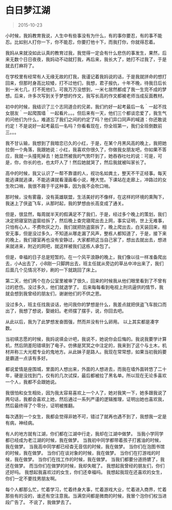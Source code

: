 # 白日梦江湖

> 2015-10-23

小时候，我妈教育我说，人生中有些事没有为什么，有的事你要忍，有的事不能忍。比如别人打你一下，你不能忍，你要打他十下，而我打你，你就得忍着。

我妈从来就没如此认真的教育过我，我觉得一定会有什么悲伤的事发生，果然，后来无数个日日夜夜，我妈动不动就打我，再后来，我长大了，她打不过我了，于是就去打麻将了。

在学校里有经常有人无缘无故的打我，我谨记着我妈说的话，于是我就拼命的想打回来，但那时身高比较矮，打不过他们，我想，君子报仇，十年不晚，待我日后长到一米七几，打不死他们，可我万万没想到，一米七居然都成了我一生完不成的梦想。后来，许多次写到关于梦想的作文，我写长高的作文都被老师当成反面教材。

初中的时候，我结识了三个志同道合的兄弟，我们约好一起考最后一名｀一起不找女朋友｀一起爬围墙｀一起看片。。。但后来有一天，他们三个都谈恋爱了，我生气的问他们为什么，难道忘了我们之间的约定了吗？他们异口同声的喊道：你还敢说约定！不是说好一起考最后一名吗？你看看现在，你全班第一，我们全班倒数前三。。。

我不甘认输，我想到了我暗恋已久的小红，于是，在某个月黑风高的晚上，我把她拉倒一个角落，我跟她说：小红，我喜欢你很久了，你做我女朋友吧，你如果不答应，我就一头撞死掉去！她显然被我的气势吓到了，她吞吞吐吐的说：可是，可是，你，你长的也，也太吓人了！然后她就哭了，然后我就被叫家长了。

高中的时候，我又认识了一帮不靠谱的人，视功名如粪土，整天不干正经事。每天能逃课就逃课，不能逃课就看漫画看小说，睡大觉。下课站在走廊上，冲路过的女生吹口哨，我很不屑于干这种事，因为我不会吹口哨。

那时候，没有雾霾，没有英雄联盟，生活美好的不像样，在这样的环境的熏陶下，我迷上了侠盗飞车，从那时起，我的梦想由长高变成了通关。

但是，很显然，每周就半天的假满足不了我们，于是，经过多个晚上的策划，我们决定把寝室防盗窗给拆了，然后晚上查完寝爬出去上网，事实证明，世上无难事，只怕有心人，不费吹灰之力，我们就把防盗窗拆了，晚上爬出去，白天装回来，相安无事，但是没过多久，不知道从哪走漏了风声，整栋人都知道了，于是，接下来的晚上，我们寝室再也没有安静过，大家都把这当自己家了，想出去就出去，想进来就进来，附近的网吧，就这样被我们这栋人承包了。

但是，幸福的日子总是短暂的。在一个风平浪静的晚上，我们像以往一样准备爬出去，小A出去了，小B刚一只脚跨出去，班主任就从旁边的草丛中冲出来了，我们后面几个见情况不妙，刷的一下就跳回了床上。

第二天，他们两个在办公室里被审了很久，回来的时候我从他们眼里看到了不曾有过的悲伤。没过多久，他们就退学了。 后来每每看到电视上刑讯逼供的情节，我就会想到我曾经的朋友们，谢谢他们的不供之恩。

没过多久，班主任找我谈话，他问我你的梦想是什么，我差点就把侠盗飞车脱口而出了，我想了想说，娶媳妇。老师摆了摆手，说，你回去吧。

从此以后，我为了此梦想发奋图强，然而并没有什么卵用。 以上其实都是凑字数。

当初填志愿的时候，我妈说填会计吧，我说不，她说你会后悔的。我说我要学计算机，然后阴差阳错填到了电子。仿佛是冥冥之中注定的，我来到了这个与土木，机材并称三大光棍专业的鬼地方。从此妹子是路人。我现在常常想，如果当初我妈要是霸道一点该有多好。

都说爱情是座围城，里面的人想出来，外面的人想进去，而我在墙外面转悠了二十年，硬是没找到门，仅有的几次试探，最后都被拉了黑名单。所以现在无论多喜欢一个人，我都不会跟她说。

我很怕和女生相处，因为我太容易喜欢上一个人了，她对我笑一下，她多跟我说了两句话，我都会喜欢上她，然后通过一系列严谨的逻辑推理，证明出她也喜欢我，然后最终得了个零分，证明被推翻。

每次遇到一个女生，我都会觉得非她不可，错过了就再也遇不到了，我想我一定是有病，神经病。

有人的地方就有江湖，你们都在江湖中行走，我却在江湖中做梦。 当我小学同学都已经成为老江湖的时候，我在做梦。 当我初中同学都带着孩子打酱油的时候，我在做梦。 当我高中同学都已经杳无音信的时候，我在做梦。 当你们在泡图书馆的时候，我在做梦。 当你们在谈对象的时候，我在做梦。 当你们在打游戏的时候，我在做梦。 当你们在找工作的时候，我在做梦。 当我们都要分道扬镳了，我还在做梦。 而当你们在做梦的时候，我却失眠了。 我想起我曾经的朋友们，你们还好吗。 我想起我喜欢过的女生，你们还幸福吗。 我想起我现在还喜欢的女生，你们一定不要找男朋友啊。

每个人都那么忙，忙着学习，忙着终身大事，忙着游戏大业，忙着进入商界，忙着那些有的没的，谁还有空注意我。当满空间都是微商的时候，我冒个泡你们权当进段广告了。 不说了，我做梦去了。